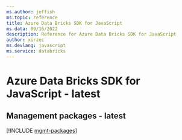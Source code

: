 ```yaml
---
ms.author: jeffish
ms.topic: reference
title: Azure Data Bricks SDK for JavaScript
ms.data: 09/16/2022
description: Reference for Azure Data Bricks SDK for JavaScript
author: xirzec
ms.devlang: javascript
ms.service: databricks
---
```

# Azure Data Bricks SDK for JavaScript - latest

## Management packages - latest
[!INCLUDE [mgmt-packages](data-bricks-mgmt-index.md)]